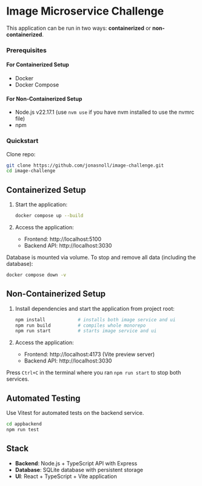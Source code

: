 # Image Microservice Challenge

This application can be run in two ways: **containerized** or **non-containerized**.

### Prerequisites

#### For Containerized Setup

- Docker
- Docker Compose

#### For Non-Containerized Setup

- Node.js v22.17.1 (use `nvm use` if you have nvm installed to use the nvmrc file)
- npm

### Quickstart

Clone repo:

```bash
git clone https://github.com/jonasnoll/image-challenge.git
cd image-challenge
```

## Containerized Setup

1. Start the application:

   ```bash
   docker compose up --build
   ```

2. Access the application:
   - Frontend: http://localhost:5100
   - Backend API: http://localhost:3030

Database is mounted via volume. To stop and remove all data (including the database):

```bash
docker compose down -v
```

## Non-Containerized Setup

1. Install dependencies and start the application from project root:

   ```bash
   npm install            # installs both image service and ui
   npm run build          # compiles whole monorepo
   npm run start          # starts image service and ui
   ```

2. Access the application:
   - Frontend: http://localhost:4173 (Vite preview server)
   - Backend API: http://localhost:3030

Press `Ctrl+C` in the terminal where you ran `npm run start` to stop both services.

## Automated Testing

Use Vitest for automated tests on the backend service.

```bash
cd appbackend
npm run test
```

## Stack

- **Backend**: Node.js + TypeScript API with Express
- **Database**: SQLite database with persistent storage
- **UI**: React + TypeScript + Vite application

